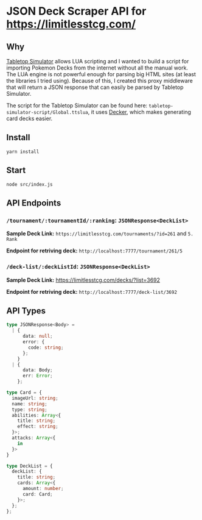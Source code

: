 # JSON Deck Scraper API for https://limitlesstcg.com/

## Why

[Tabletop Simulator](https://store.steampowered.com/app/286160/Tabletop_Simulator/) allows LUA scripting and I wanted to build a script for importing Pokemon Decks from the internet without all the manual work. The LUA engine is not powerful enough for parsing big HTML sites (at least the libraries I tried using).
Because of this, I created this proxy middleware that will return a JSON response that can easily be parsed by Tabletop Simulator.

The script for the Tabletop Simulator can be found here: `tabletop-simulator-script/Global.ttslua`, it uses [Decker](https://github.com/tjakubo2/Decker), which makes generating card decks easier.

## Install

`yarn install`

## Start

`node src/index.js`

## API Endpoints

### `/tournament/:tournamentId/:ranking`: `JSONResponse<DeckList>`

**Sample Deck Link:** `https://limitlesstcg.com/tournaments/?id=261` and `5. Rank`

**Endpoint for retriving deck:** `http://localhost:7777/tournament/261/5`

### `/deck-list/:deckListId`: `JSONResponse<DeckList>`

**Sample Deck Link:** https://limitlesstcg.com/decks/?list=3692

**Endpoint for retriving deck:** `http://localhost:7777/deck-list/3692`

## API Types

```ts
type JSONResponse<Body> =
  | {
      data: null;
      error: {
        code: string;
      };
    }
  | {
      data: Body;
      err: Error;
    };

type Card = {
  imageUrl: string;
  name: string;
  type: string;
  abilities: Array<{
    title: string;
    effect: string;
  }>;
  attacks: Array<{
    in
  }>
}

type DeckList = {
  deckList: {
    title: string;
    cards: Array<{
      amount: number;
      card: Card;
    }>;
  };
};
```
